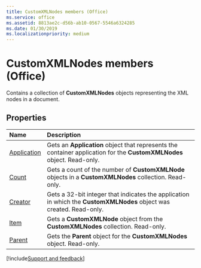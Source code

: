```yaml
---
title: CustomXMLNodes members (Office)
ms.service: office
ms.assetid: 8813ae2c-d56b-ab10-0567-5546a6324285
ms.date: 01/30/2019
ms.localizationpriority: medium
---
```



# CustomXMLNodes members (Office)

Contains a collection of **CustomXMLNodes** objects representing the XML nodes in a document.


## Properties

|Name|Description|
|:-----|:-----|
|[Application](../../Office.CustomXMLNodes.Application.md)|Gets an **Application** object that represents the container application for the **CustomXMLNodes** object. Read-only.|
|[Count](../../Office.CustomXMLNodes.Count.md)|Gets a count of the number of **CustomXMLNode** objects in a **CustomXMLNodes** collection. Read-only.|
|[Creator](../../Office.CustomXMLNodes.Creator.md)|Gets a 32-bit integer that indicates the application in which the **CustomXMLNodes** object was created. Read-only.|
|[Item](../../Office.CustomXMLNodes.Item.md)|Gets a **CustomXMLNode** object from the **CustomXMLNodes** collection. Read-only.|
|[Parent](../../Office.CustomXMLNodes.Parent.md)|Gets the **Parent** object for the **CustomXMLNodes** object. Read-only.|

[!include[Support and feedback](~/includes/feedback-boilerplate.md)]